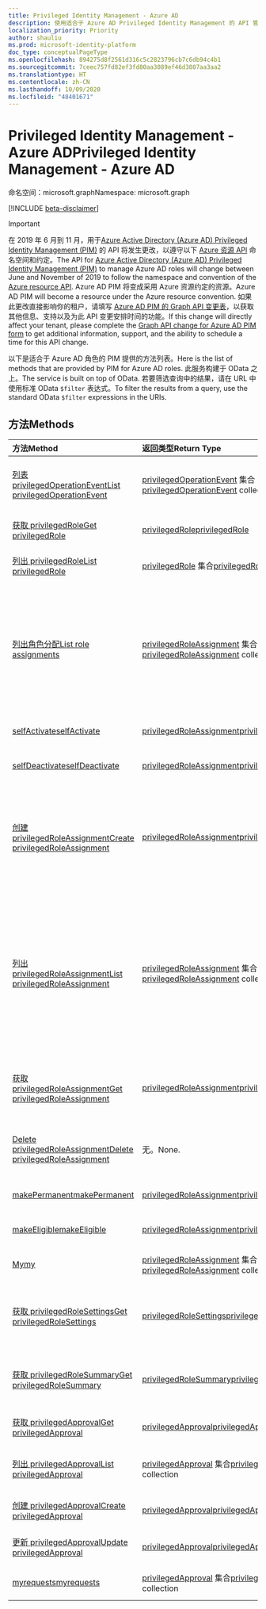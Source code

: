 ```yaml
---
title: Privileged Identity Management - Azure AD
description: 使用适合于 Azure AD Privileged Identity Management 的 API 管理 Azure Active Directory 角色。
localization_priority: Priority
author: shauliu
ms.prod: microsoft-identity-platform
doc_type: conceptualPageType
ms.openlocfilehash: 894275d8f2561d316c5c2823796cb7c6db94c4b1
ms.sourcegitcommit: 7ceec757fd82ef3fd80aa3089ef46d3807aa3aa2
ms.translationtype: HT
ms.contentlocale: zh-CN
ms.lasthandoff: 10/09/2020
ms.locfileid: "48401671"
---
```

# <a name="privileged-identity-management---azure-ad"></a><span data-ttu-id="91ca1-103">Privileged Identity Management - Azure AD</span><span class="sxs-lookup"><span data-stu-id="91ca1-103">Privileged Identity Management - Azure AD</span></span>

<span data-ttu-id="91ca1-104">命名空间：microsoft.graph</span><span class="sxs-lookup"><span data-stu-id="91ca1-104">Namespace: microsoft.graph</span></span>

[!INCLUDE [beta-disclaimer](../../includes/beta-disclaimer.md)]

> [!IMPORTANT]
> <span data-ttu-id="91ca1-105">在 2019 年 6 月到 11 月，用于[Azure Active Directory (Azure AD) Privileged Identity Management (PIM)](/azure/active-directory/privileged-identity-management/pim-configure) 的 API 将发生更改，以遵守以下 [Azure 资源 API](privilegedidentitymanagement-resources.md) 命名空间和约定。</span><span class="sxs-lookup"><span data-stu-id="91ca1-105">The API for [Azure Active Directory (Azure AD) Privileged Identity Management (PIM)](/azure/active-directory/privileged-identity-management/pim-configure) to manage Azure AD roles will change between June and November of 2019 to follow the namespace and convention of the [Azure resource API](privilegedidentitymanagement-resources.md).</span></span> <span data-ttu-id="91ca1-106">Azure AD PIM 将变成采用 Azure 资源约定的资源。</span><span class="sxs-lookup"><span data-stu-id="91ca1-106">Azure AD PIM will become a resource under the Azure resource convention.</span></span> <span data-ttu-id="91ca1-107">如果此更改直接影响你的租户，请填写 [Azure AD PIM 的 Graph API 变更表](https://forms.office.com/Pages/ResponsePage.aspx?id=v4j5cvGGr0GRqy180BHbRzfBSoy7dT5DqNLWwotW3OFUNFFMRlRLSUtRNEdDWEZHN05LT09IWjkyTS4u)，以获取其他信息、支持以及为此 API 变更安排时间的功能。</span><span class="sxs-lookup"><span data-stu-id="91ca1-107">If this change will directly affect your tenant, please complete the [Graph API change for Azure AD PIM form](https://forms.office.com/Pages/ResponsePage.aspx?id=v4j5cvGGr0GRqy180BHbRzfBSoy7dT5DqNLWwotW3OFUNFFMRlRLSUtRNEdDWEZHN05LT09IWjkyTS4u) to get additional information, support, and the ability to schedule a time for this API change.</span></span>

<span data-ttu-id="91ca1-108">以下是适合于 Azure AD 角色的 PIM 提供的方法列表。</span><span class="sxs-lookup"><span data-stu-id="91ca1-108">Here is the list of methods that are provided by PIM for Azure AD roles.</span></span> <span data-ttu-id="91ca1-109">此服务构建于 OData 之上。</span><span class="sxs-lookup"><span data-stu-id="91ca1-109">The service is built on top of OData.</span></span> <span data-ttu-id="91ca1-110">若要筛选查询中的结果，请在 URL 中使用标准 OData ``$filter`` 表达式。</span><span class="sxs-lookup"><span data-stu-id="91ca1-110">To filter the results from a query, use the standard OData ``$filter`` expressions in the URIs.</span></span>

## <a name="methods"></a><span data-ttu-id="91ca1-111">方法</span><span class="sxs-lookup"><span data-stu-id="91ca1-111">Methods</span></span>

| <span data-ttu-id="91ca1-112">方法</span><span class="sxs-lookup"><span data-stu-id="91ca1-112">Method</span></span> | <span data-ttu-id="91ca1-113">返回类型</span><span class="sxs-lookup"><span data-stu-id="91ca1-113">Return Type</span></span> | <span data-ttu-id="91ca1-114">说明</span><span class="sxs-lookup"><span data-stu-id="91ca1-114">Description</span></span> |
|:---------------|:--------|:----------|
|[<span data-ttu-id="91ca1-115">列表 privilegedOperationEvent</span><span class="sxs-lookup"><span data-stu-id="91ca1-115">List privilegedOperationEvent</span></span>](../api/privilegedoperationevent-list.md) | <span data-ttu-id="91ca1-116">[privilegedOperationEvent](privilegedoperationevent.md) 集合</span><span class="sxs-lookup"><span data-stu-id="91ca1-116">[privilegedOperationEvent](privilegedoperationevent.md) collection</span></span> |<span data-ttu-id="91ca1-117">获取 privilegedOperationEvent 对象集合。</span><span class="sxs-lookup"><span data-stu-id="91ca1-117">Get privilegedOperationEvent object collection.</span></span> |
|[<span data-ttu-id="91ca1-118">获取 privilegedRole</span><span class="sxs-lookup"><span data-stu-id="91ca1-118">Get privilegedRole</span></span>](../api/privilegedrole-get.md) |[<span data-ttu-id="91ca1-119">privilegedRole</span><span class="sxs-lookup"><span data-stu-id="91ca1-119">privilegedRole</span></span>](privilegedrole.md)| <span data-ttu-id="91ca1-120">获取 privilegedRole 对象。</span><span class="sxs-lookup"><span data-stu-id="91ca1-120">Get a privilegedRole object.</span></span>|
|[<span data-ttu-id="91ca1-121">列出 privilegedRole</span><span class="sxs-lookup"><span data-stu-id="91ca1-121">List privilegedRole</span></span>](../api/privilegedrole-list.md) | <span data-ttu-id="91ca1-122">[privilegedRole](privilegedrole.md) 集合</span><span class="sxs-lookup"><span data-stu-id="91ca1-122">[privilegedRole](privilegedrole.md) collection</span></span> |<span data-ttu-id="91ca1-123">获取 privilegedRole 对象集合。</span><span class="sxs-lookup"><span data-stu-id="91ca1-123">Get privilegedRole object collection.</span></span> |
|[<span data-ttu-id="91ca1-124">列出角色分配</span><span class="sxs-lookup"><span data-stu-id="91ca1-124">List role assignments</span></span>](../api/privilegedrole-list-assignments.md) | <span data-ttu-id="91ca1-125">[privilegedRoleAssignment](privilegedroleassignment.md) 集合</span><span class="sxs-lookup"><span data-stu-id="91ca1-125">[privilegedRoleAssignment](privilegedroleassignment.md) collection</span></span> |<span data-ttu-id="91ca1-126">获取特定角色的 privilegedRoleAssignment 集合。</span><span class="sxs-lookup"><span data-stu-id="91ca1-126">Get privilegedRoleAssignment collection for the particular role.</span></span> <span data-ttu-id="91ca1-127">每个 privilegedRoleAssignment 表示为用户分配的角色。</span><span class="sxs-lookup"><span data-stu-id="91ca1-127">Each privilegedRoleAssignment represents a role assignment to a user.</span></span>|
|[<span data-ttu-id="91ca1-128">selfActivate</span><span class="sxs-lookup"><span data-stu-id="91ca1-128">selfActivate</span></span>](../api/privilegedrole-selfactivate.md) | [<span data-ttu-id="91ca1-129">privilegedRoleAssignment</span><span class="sxs-lookup"><span data-stu-id="91ca1-129">privilegedRoleAssignment</span></span>](privilegedroleassignment.md) |<span data-ttu-id="91ca1-130">激活分配给请求者的角色。</span><span class="sxs-lookup"><span data-stu-id="91ca1-130">Activate the role that is assigned to the requestor.</span></span>|
|[<span data-ttu-id="91ca1-131">selfDeactivate</span><span class="sxs-lookup"><span data-stu-id="91ca1-131">selfDeactivate</span></span>](../api/privilegedrole-selfdeactivate.md) | [<span data-ttu-id="91ca1-132">privilegedRoleAssignment</span><span class="sxs-lookup"><span data-stu-id="91ca1-132">privilegedRoleAssignment</span></span>](privilegedroleassignment.md) |<span data-ttu-id="91ca1-133">停用分配给请求者的角色。</span><span class="sxs-lookup"><span data-stu-id="91ca1-133">Deactivate the role that is assigned to the requestor.</span></span>|
|[<span data-ttu-id="91ca1-134">创建 privilegedRoleAssignment</span><span class="sxs-lookup"><span data-stu-id="91ca1-134">Create privilegedRoleAssignment</span></span>](../api/privilegedroleassignment-post-privilegedroleassignments.md) |[<span data-ttu-id="91ca1-135">privilegedRoleAssignment</span><span class="sxs-lookup"><span data-stu-id="91ca1-135">privilegedRoleAssignment</span></span>](privilegedroleassignment.md)| <span data-ttu-id="91ca1-136">通过发布到 privilegedRoleAssignments 集合新建 privilegedRoleAssignment（角色分配）。</span><span class="sxs-lookup"><span data-stu-id="91ca1-136">Create a new privilegedRoleAssignment (role assignment) by posting to the privilegedRoleAssignments collection.</span></span>|
|[<span data-ttu-id="91ca1-137">列出 privilegedRoleAssignment</span><span class="sxs-lookup"><span data-stu-id="91ca1-137">List privilegedRoleAssignment</span></span>](../api/privilegedroleassignment-list.md) | <span data-ttu-id="91ca1-138">[privilegedRoleAssignment](privilegedroleassignment.md) 集合</span><span class="sxs-lookup"><span data-stu-id="91ca1-138">[privilegedRoleAssignment](privilegedroleassignment.md) collection</span></span> |<span data-ttu-id="91ca1-139">获取 privilegedRoleAssignment 对象集合。</span><span class="sxs-lookup"><span data-stu-id="91ca1-139">Get privilegedRoleAssignment object collection.</span></span> <span data-ttu-id="91ca1-140">该集合包含组织的所有角色分配。</span><span class="sxs-lookup"><span data-stu-id="91ca1-140">The collection contains all role assignments for the organization.</span></span> <span data-ttu-id="91ca1-141">每个 privilegedRoleAssignment 表示为用户分配的角色。</span><span class="sxs-lookup"><span data-stu-id="91ca1-141">Each privilegedRoleAssignment represents a role assignment to a user.</span></span> |
|[<span data-ttu-id="91ca1-142">获取 privilegedRoleAssignment</span><span class="sxs-lookup"><span data-stu-id="91ca1-142">Get privilegedRoleAssignment</span></span>](../api/privilegedroleassignment-get.md) | [<span data-ttu-id="91ca1-143">privilegedRoleAssignment</span><span class="sxs-lookup"><span data-stu-id="91ca1-143">privilegedRoleAssignment</span></span>](privilegedroleassignment.md)|<span data-ttu-id="91ca1-144">获取具有指定分配 id 的 privilegedRoleAssignment 对象。</span><span class="sxs-lookup"><span data-stu-id="91ca1-144">Get privilegedRoleAssignment object with the specified assignment id.</span></span> |
|[<span data-ttu-id="91ca1-145">Delete privilegedRoleAssignment</span><span class="sxs-lookup"><span data-stu-id="91ca1-145">Delete privilegedRoleAssignment</span></span>](../api/privilegedroleassignment-delete.md) | <span data-ttu-id="91ca1-146">无。</span><span class="sxs-lookup"><span data-stu-id="91ca1-146">None.</span></span> |<span data-ttu-id="91ca1-147">删除 privilegedRoleAssignment 对象。</span><span class="sxs-lookup"><span data-stu-id="91ca1-147">Delete privilegedRoleAssignment object.</span></span> |
|[<span data-ttu-id="91ca1-148">makePermanent</span><span class="sxs-lookup"><span data-stu-id="91ca1-148">makePermanent</span></span>](../api/privilegedroleassignment-makepermanent.md) | [<span data-ttu-id="91ca1-149">privilegedRoleAssignment</span><span class="sxs-lookup"><span data-stu-id="91ca1-149">privilegedRoleAssignment</span></span>](privilegedroleassignment.md) |<span data-ttu-id="91ca1-150">将角色分配标记为永久。</span><span class="sxs-lookup"><span data-stu-id="91ca1-150">Make the role assignment as permanent.</span></span> |
|[<span data-ttu-id="91ca1-151">makeEligible</span><span class="sxs-lookup"><span data-stu-id="91ca1-151">makeEligible</span></span>](../api/privilegedroleassignment-makeeligible.md) | [<span data-ttu-id="91ca1-152">privilegedRoleAssignment</span><span class="sxs-lookup"><span data-stu-id="91ca1-152">privilegedRoleAssignment</span></span>](privilegedroleassignment.md) |<span data-ttu-id="91ca1-153">使角色分配符合资格。</span><span class="sxs-lookup"><span data-stu-id="91ca1-153">Make the role assignment as eligible.</span></span> |
|[<span data-ttu-id="91ca1-154">My</span><span class="sxs-lookup"><span data-stu-id="91ca1-154">my</span></span>](../api/privilegedroleassignment-my.md) | <span data-ttu-id="91ca1-155">[privilegedRoleAssignment](privilegedroleassignment.md) 集合</span><span class="sxs-lookup"><span data-stu-id="91ca1-155">[privilegedRoleAssignment](privilegedroleassignment.md) collection</span></span>|<span data-ttu-id="91ca1-156">获取请求者的角色分配。</span><span class="sxs-lookup"><span data-stu-id="91ca1-156">Get the requestor's role assignments.</span></span> |
|[<span data-ttu-id="91ca1-157">获取 privilegedRoleSettings</span><span class="sxs-lookup"><span data-stu-id="91ca1-157">Get privilegedRoleSettings</span></span>](../api/privilegedrolesettings-get.md) | [<span data-ttu-id="91ca1-158">privilegedRoleSettings</span><span class="sxs-lookup"><span data-stu-id="91ca1-158">privilegedRoleSettings</span></span>](../resources/privilegedrolesettings.md)|<span data-ttu-id="91ca1-159">检索 privilegedRoleSettings 对象的属性。</span><span class="sxs-lookup"><span data-stu-id="91ca1-159">Retrieve the properties of privilegedRoleSettings object.</span></span> |
|[<span data-ttu-id="91ca1-160">获取 privilegedRoleSummary</span><span class="sxs-lookup"><span data-stu-id="91ca1-160">Get privilegedRoleSummary</span></span>](../api/privilegedrolesummary-get.md) | [<span data-ttu-id="91ca1-161">privilegedRoleSummary</span><span class="sxs-lookup"><span data-stu-id="91ca1-161">privilegedRoleSummary</span></span>](../resources/privilegedrolesummary.md)|<span data-ttu-id="91ca1-162">检索 privilegedRoleSummary 对象。</span><span class="sxs-lookup"><span data-stu-id="91ca1-162">Retrieve the privilegedRoleSummary object.</span></span> |
|[<span data-ttu-id="91ca1-163">获取 privilegedApproval</span><span class="sxs-lookup"><span data-stu-id="91ca1-163">Get privilegedApproval</span></span>](../api/privilegedapproval-get.md) |[<span data-ttu-id="91ca1-164">privilegedApproval</span><span class="sxs-lookup"><span data-stu-id="91ca1-164">privilegedApproval</span></span>](privilegedapproval.md)| <span data-ttu-id="91ca1-165">获取 privilegedApproval 对象。</span><span class="sxs-lookup"><span data-stu-id="91ca1-165">Get a privilegedApproval object.</span></span>|
|[<span data-ttu-id="91ca1-166">列出 privilegedApproval</span><span class="sxs-lookup"><span data-stu-id="91ca1-166">List privilegedApproval</span></span>](../api/privilegedapproval-list.md) | <span data-ttu-id="91ca1-167">[privilegedApproval](privilegedapproval.md) 集合</span><span class="sxs-lookup"><span data-stu-id="91ca1-167">[privilegedApproval](privilegedapproval.md) collection</span></span> |<span data-ttu-id="91ca1-168">Get privilegedApproval 对象集合。</span><span class="sxs-lookup"><span data-stu-id="91ca1-168">Get privilegedApproval object collection.</span></span> |
|[<span data-ttu-id="91ca1-169">创建 privilegedApproval</span><span class="sxs-lookup"><span data-stu-id="91ca1-169">Create privilegedApproval</span></span>](../api/privilegedapproval-post-privilegedapproval.md) | [<span data-ttu-id="91ca1-170">privilegedApproval</span><span class="sxs-lookup"><span data-stu-id="91ca1-170">privilegedApproval</span></span>](privilegedapproval.md)    |<span data-ttu-id="91ca1-171">创建 privilegedApproval 对象。</span><span class="sxs-lookup"><span data-stu-id="91ca1-171">Create privilegedApproval object.</span></span> |
|[<span data-ttu-id="91ca1-172">更新 privilegedApproval</span><span class="sxs-lookup"><span data-stu-id="91ca1-172">Update privilegedApproval</span></span>](../api/privilegedapproval-update.md) | [<span data-ttu-id="91ca1-173">privilegedApproval</span><span class="sxs-lookup"><span data-stu-id="91ca1-173">privilegedApproval</span></span>](privilegedapproval.md) |<span data-ttu-id="91ca1-174">更新 privilegedApproval 对象。</span><span class="sxs-lookup"><span data-stu-id="91ca1-174">Update privilegedApproval object.</span></span> |
|[<span data-ttu-id="91ca1-175">myrequests</span><span class="sxs-lookup"><span data-stu-id="91ca1-175">myrequests</span></span>](../api/privilegedapproval-myrequests.md) | <span data-ttu-id="91ca1-176">[privilegedApproval](privilegedapproval.md) 集合</span><span class="sxs-lookup"><span data-stu-id="91ca1-176">[privilegedApproval](privilegedapproval.md) collection</span></span>|<span data-ttu-id="91ca1-177">获取请求者的审批请求。</span><span class="sxs-lookup"><span data-stu-id="91ca1-177">Get the requestor's approval requests.</span></span> |

<!-- uuid: 8fcb5dbc-d5aa-4681-8e31-b001d5168d79
2015-10-25 14:57:30 UTC -->
<!--
{
  "type": "#page.annotation",
  "description": "Service root",
  "keywords": "",
  "section": "documentation",
  "tocPath": "",
  "suppressions": []
}
-->